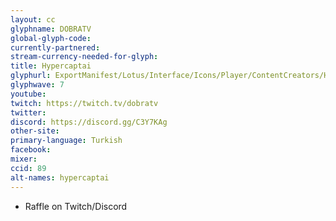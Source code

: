 ```yaml
---
layout: cc
glyphname: DOBRATV
global-glyph-code:
currently-partnered:
stream-currency-needed-for-glyph:
title: Hypercaptai
glyphurl: ExportManifest/Lotus/Interface/Icons/Player/ContentCreators/Hypercaptai.png
glyphwave: 7
youtube:
twitch: https://twitch.tv/dobratv
twitter:
discord: https://discord.gg/C3Y7KAg
other-site:
primary-language: Turkish
facebook:
mixer:
ccid: 89
alt-names: hypercaptai
---
```

* Raffle on Twitch/Discord
